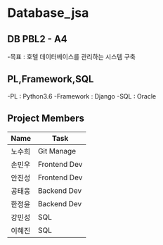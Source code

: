 # Database_jsa

## DB PBL2 - A4
-목표 : 호텔 데이터베이스를 관리하는 시스템 구축

## PL,Framework,SQL
-PL : Python3.6
-Framework : Django
-SQL : Oracle

## Project Members
|Name|Task|
|----|----|
|노수희|Git Manage|
|손민우|Frontend Dev|
|안진성|Frontend Dev|
|공태웅|Backend Dev|
|한정윤|Backend Dev|
|강민성|SQL|
|이혜진|SQL|
